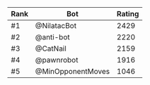Rank|Bot|Rating
---|---|---
#1|@NilatacBot|2429
#2|@anti-bot|2220
#3|@CatNail|2159
#4|@pawnrobot|1916
#5|@MinOpponentMoves|1046
